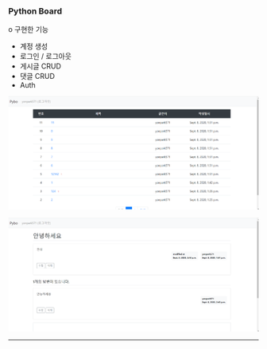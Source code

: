 ### Python Board

o 구현한 기능
- 계정 생성
- 로그인 / 로그아웃
- 게시글 CRUD
- 댓글 CRUD
- Auth

![pybo_main](readme_image/pybo_main.PNG)

![pybo_main](readme_image/pybo_detail.PNG)


------------------------------------------------------------------------------
